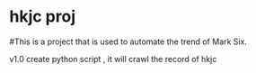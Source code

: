 # hkjc proj

#This is a project that is used to automate the trend of Mark Six.

v1.0
create python script , it will crawl the record of hkjc
